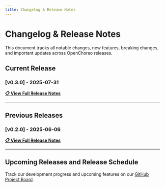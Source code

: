 ```yaml
---
title: Changelog & Release Notes
---
```


# Changelog & Release Notes

This document tracks all notable changes, new features, breaking changes, and important updates across OpenChoreo releases.

## Current Release

### [v0.3.0] - 2025-07-31

**[📋 View Full Release Notes](https://github.com/openchoreo/openchoreo/releases/tag/v0.3.0)**

---

## Previous Releases

### [v0.2.0] - 2025-06-06

**[📋 View Full Release Notes](https://github.com/openchoreo/openchoreo/releases/tag/v0.2.0)**

---

## Upcoming Releases and Release Schedule

Track our development progress and upcoming features on our [GitHub Project Board](https://github.com/orgs/openchoreo/projects/1).
